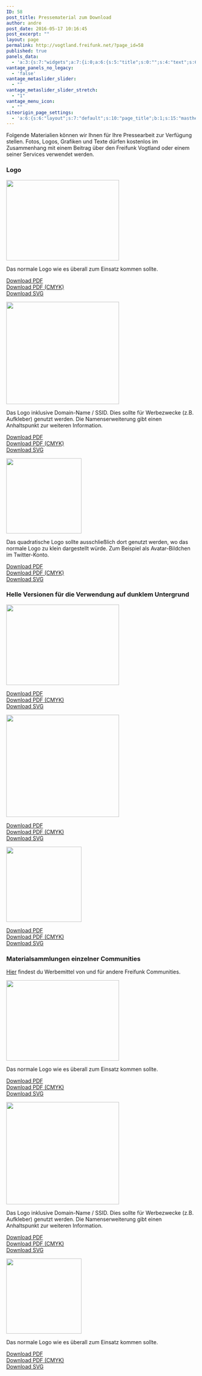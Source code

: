 ```yaml
---
ID: 58
post_title: Pressematerial zum Download
author: andre
post_date: 2016-05-17 10:16:45
post_excerpt: ""
layout: page
permalink: http://vogtland.freifunk.net/?page_id=58
published: true
panels_data:
  - 'a:3:{s:7:"widgets";a:7:{i:0;a:6:{s:5:"title";s:0:"";s:4:"text";s:6770:"<p>Folgende Materialien können wir Ihnen für Ihre Pressearbeit zur Verfügung stellen. Fotos, Logos, Grafiken und Texte dürfen kostenlos im Zusammenhang mit einem Beitrag über den Freifunk Vogtland oder einem seiner Services verwendet werden.</p><h3 class="widget-title">Logo</h3><p><img class="so-widget-image" src="http://freifunk-vogtland.net/wordpress/wp-content/uploads/2016/05/freifunk-vogtland.png" srcset="" width="300" height="214" /></p><p style="text-align: left;">Das normale Logo wie es überall zum Einsatz kommen sollte.</p><p style="text-align: left;"><a href="https://github.com/FreifunkVogtland/marketing/raw/master/corporate-identity/freifunk-vogtland.pdf" target="_blank">Download PDF<br /></a><a href="https://github.com/FreifunkVogtland/marketing/raw/master/corporate-identity/freifunk-vogtland_cmyk.pdf" target="_blank">Download PDF (CMYK)<br /></a><a href="https://camo.githubusercontent.com/7988831c6e045f5004c0f6ce9545819dedc0101c/68747470733a2f2f63646e2e7261776769742e636f6d2f4672656966756e6b566f67746c616e642f6d61726b6574696e672f6d61737465722f636f72706f726174652d6964656e746974792f6672656966756e6b2d766f67746c616e642e737667" target="_blank">Download SVG</a></p><p><img class="so-widget-image" src="http://freifunk-vogtland.net/wordpress/wp-content/uploads/2016/05/freifunk-vogtland_domain-name.png" srcset="" width="300" height="272" /></p><p style="text-align: left;">Das Logo inklusive Domain-Name / SSID. Dies sollte für Werbezwecke (z.B. Aufkleber) genutzt werden. Die Namenserweiterung gibt einen Anhaltspunkt zur weiteren Information.</p><p style="text-align: left;"><a href="https://github.com/FreifunkVogtland/marketing/raw/master/corporate-identity/freifunk-vogtland_domain-name.pdf" target="_blank">Download PDF</a><br /><a href="https://github.com/FreifunkVogtland/marketing/raw/master/corporate-identity/freifunk-vogtland_domain-name_cmyk.pdf" target="_blank">Download PDF (CMYK)</a><br /><a href="https://camo.githubusercontent.com/b966f1a359ab5d4c2137903153695e5123d52791/68747470733a2f2f63646e2e7261776769742e636f6d2f4672656966756e6b566f67746c616e642f6d61726b6574696e672f6d61737465722f636f72706f726174652d6964656e746974792f6672656966756e6b2d766f67746c616e645f646f6d61696e2d6e616d652e737667" target="_blank">Download SVG</a></p><p><img class="so-widget-image" src="http://freifunk-vogtland.net/wordpress/wp-content/uploads/2016/05/freifunk-vogtland_square.png" srcset="http://freifunk-vogtland.net/wordpress/wp-content/uploads/2016/05/freifunk-vogtland_square.png 200w, http://freifunk-vogtland.net/wordpress/wp-content/uploads/2016/05/freifunk-vogtland_square-150x150.png 150w" width="200" height="200" /></p><p style="text-align: left;">Das quadratische Logo sollte ausschließlich dort genutzt werden, wo das normale Logo zu klein dargestellt würde. Zum Beispiel als Avatar-Bildchen im Twitter-Konto.</p><p style="text-align: left;"><a href="https://github.com/FreifunkVogtland/marketing/raw/master/corporate-identity/freifunk-vogtland_square.pdf" target="_blank">Download PDF</a><br /><a href="https://github.com/FreifunkVogtland/marketing/raw/master/corporate-identity/freifunk-vogtland_square_cmyk.pdf" target="_blank">Download PDF (CMYK)</a><br /><a href="https://camo.githubusercontent.com/3d3c86306425fe67ae787ad70a0d6a288591c90a/68747470733a2f2f63646e2e7261776769742e636f6d2f4672656966756e6b566f67746c616e642f6d61726b6574696e672f6d61737465722f636f72706f726174652d6964656e746974792f6672656966756e6b2d766f67746c616e645f7371756172652e737667" target="_blank">Download SVG</a></p><h3 class="widget-title">Helle Versionen für die Verwendung auf dunklem Untergrund</h3><p><img class="so-widget-image" src="http://freifunk-vogtland.net/wordpress/wp-content/uploads/2016/05/freifunk-vogtland_on-dark.png" srcset="" width="300" height="214" /></p><p style="text-align: left;"><a href="https://github.com/FreifunkVogtland/marketing/raw/master/corporate-identity/freifunk-vogtland_on-dark.pdf" target="_blank">Download PDF</a><br /><a href="https://github.com/FreifunkVogtland/marketing/raw/master/corporate-identity/freifunk-vogtland_on-dark_cmyk.pdf" target="_blank">Download PDF (CMYK)<br /></a><a href="https://camo.githubusercontent.com/5ae2d58d9705db751610601b2236c974dbb9c322/68747470733a2f2f63646e2e7261776769742e636f6d2f4672656966756e6b566f67746c616e642f6d61726b6574696e672f6d61737465722f636f72706f726174652d6964656e746974792f6672656966756e6b2d766f67746c616e645f6f6e2d6461726b2e737667" target="_blank">Download SVG</a></p><p><img class="so-widget-image" src="http://freifunk-vogtland.net/wordpress/wp-content/uploads/2016/05/freifunk-vogtland_on-dark_domain-name.png" srcset="" width="300" height="272" /></p><p style="text-align: left;"><a href="https://github.com/FreifunkVogtland/marketing/raw/master/corporate-identity/freifunk-vogtland_on-dark_domain-name.pdf" target="_blank">Download PDF</a><br /><a href="https://github.com/FreifunkVogtland/marketing/raw/master/corporate-identity/freifunk-vogtland_on-dark_domain-name_cmyk.pdf" target="_blank">Download PDF (CMYK)</a><br /><a href="https://camo.githubusercontent.com/e81c668753eaab32771cb7c42967d524fae5378e/68747470733a2f2f63646e2e7261776769742e636f6d2f4672656966756e6b566f67746c616e642f6d61726b6574696e672f6d61737465722f636f72706f726174652d6964656e746974792f6672656966756e6b2d766f67746c616e645f6f6e2d6461726b5f646f6d61696e2d6e616d652e737667" target="_blank">Download SVG</a></p><p><img class="so-widget-image" src="http://freifunk-vogtland.net/wordpress/wp-content/uploads/2016/05/freifunk-vogtland_on-dark_square.png" srcset="http://freifunk-vogtland.net/wordpress/wp-content/uploads/2016/05/freifunk-vogtland_on-dark_square.png 200w, http://freifunk-vogtland.net/wordpress/wp-content/uploads/2016/05/freifunk-vogtland_on-dark_square-150x150.png 150w" width="200" height="200" /></p><p style="text-align: left;"><a href="https://github.com/FreifunkVogtland/marketing/raw/master/corporate-identity/freifunk-vogtland_on-dark_square.pdf" target="_blank">Download PDF</a><br /><a href="https://github.com/FreifunkVogtland/marketing/raw/master/corporate-identity/freifunk-vogtland_on-dark_square_cmyk.pdf" target="_blank">Download PDF (CMYK)</a><br /><a href="https://camo.githubusercontent.com/b792eb228066f0fc82ac92e14af91bdbb2ed9a4f/68747470733a2f2f63646e2e7261776769742e636f6d2f4672656966756e6b566f67746c616e642f6d61726b6574696e672f6d61737465722f636f72706f726174652d6964656e746974792f6672656966756e6b2d766f67746c616e645f6f6e2d6461726b5f7371756172652e737667" target="_blank">Download SVG</a></p><h3 class="widget-title">Materialsammlungen einzelner Communities</h3><p><a href="https://wiki.freifunk.net/Freifunk-Styles#Materialsammlungen_einzelner_Communities" target="_blank">Hier</a> findest du Werbemittel von und für andere Freifunk Communities.</p>";s:20:"text_selected_editor";s:7:"tinymce";s:5:"autop";b:1;s:12:"_sow_form_id";s:13:"58a4c348e817a";s:11:"panels_info";a:6:{s:5:"class";s:31:"SiteOrigin_Widget_Editor_Widget";s:4:"grid";i:0;s:4:"cell";i:0;s:2:"id";i:0;s:9:"widget_id";s:36:"17fe3f6d-03f8-4769-b62f-88aaafde1917";s:5:"style";a:2:{s:27:"background_image_attachment";b:0;s:18:"background_display";s:4:"tile";}}}i:1;a:13:{s:5:"image";i:65;s:14:"image_fallback";s:0:"";s:4:"size";s:4:"full";s:5:"align";s:6:"center";s:5:"title";s:0:"";s:14:"title_position";s:6:"hidden";s:3:"alt";s:0:"";s:3:"url";s:0:"";s:5:"bound";b:1;s:12:"_sow_form_id";s:13:"58a4c36273545";s:11:"panels_info";a:6:{s:5:"class";s:30:"SiteOrigin_Widget_Image_Widget";s:4:"grid";i:1;s:4:"cell";i:0;s:2:"id";i:1;s:9:"widget_id";s:36:"85ea1e63-f44a-4bd4-a6af-b55bfa91a77b";s:5:"style";a:2:{s:27:"background_image_attachment";b:0;s:18:"background_display";s:4:"tile";}}s:10:"new_window";b:0;s:10:"full_width";b:0;}i:2;a:6:{s:5:"title";s:0:"";s:4:"text";s:742:"<p style="text-align: left;">Das normale Logo wie es überall zum Einsatz kommen sollte.</p><p style="text-align: left;"><a href="https://github.com/FreifunkVogtland/marketing/raw/master/corporate-identity/freifunk-vogtland.pdf" target="_blank">Download PDF<br /></a><a href="https://github.com/FreifunkVogtland/marketing/raw/master/corporate-identity/freifunk-vogtland_cmyk.pdf" target="_blank">Download PDF (CMYK)<br /></a><a href="https://camo.githubusercontent.com/7988831c6e045f5004c0f6ce9545819dedc0101c/68747470733a2f2f63646e2e7261776769742e636f6d2f4672656966756e6b566f67746c616e642f6d61726b6574696e672f6d61737465722f636f72706f726174652d6964656e746974792f6672656966756e6b2d766f67746c616e642e737667" target="_blank">Download SVG</a></p>";s:20:"text_selected_editor";s:7:"tinymce";s:5:"autop";b:1;s:12:"_sow_form_id";s:13:"58a4c396795e9";s:11:"panels_info";a:7:{s:5:"class";s:31:"SiteOrigin_Widget_Editor_Widget";s:3:"raw";b:0;s:4:"grid";i:1;s:4:"cell";i:0;s:2:"id";i:2;s:9:"widget_id";s:36:"db347550-c595-47b1-9f15-3461bf12e315";s:5:"style";a:1:{s:18:"background_display";s:4:"tile";}}}i:3;a:13:{s:5:"image";i:60;s:14:"image_fallback";s:0:"";s:4:"size";s:4:"full";s:5:"align";s:6:"center";s:5:"title";s:0:"";s:14:"title_position";s:6:"hidden";s:3:"alt";s:0:"";s:3:"url";s:0:"";s:5:"bound";b:1;s:12:"_sow_form_id";s:13:"58a4c3bd6129d";s:11:"panels_info";a:6:{s:5:"class";s:30:"SiteOrigin_Widget_Image_Widget";s:4:"grid";i:1;s:4:"cell";i:1;s:2:"id";i:3;s:9:"widget_id";s:36:"85ea1e63-f44a-4bd4-a6af-b55bfa91a77b";s:5:"style";a:2:{s:27:"background_image_attachment";b:0;s:18:"background_display";s:4:"tile";}}s:10:"new_window";b:0;s:10:"full_width";b:0;}i:4;a:6:{s:5:"title";s:0:"";s:4:"text";s:903:"<p style="text-align: left;">Das Logo inklusive Domain-Name / SSID. Dies sollte für Werbezwecke (z.B. Aufkleber) genutzt werden. Die Namenserweiterung gibt einen Anhaltspunkt zur weiteren Information.</p><p style="text-align: left;"><a href="https://github.com/FreifunkVogtland/marketing/raw/master/corporate-identity/freifunk-vogtland_domain-name.pdf" target="_blank">Download PDF</a><br /><a href="https://github.com/FreifunkVogtland/marketing/raw/master/corporate-identity/freifunk-vogtland_domain-name_cmyk.pdf" target="_blank">Download PDF (CMYK)</a><br /><a href="https://camo.githubusercontent.com/b966f1a359ab5d4c2137903153695e5123d52791/68747470733a2f2f63646e2e7261776769742e636f6d2f4672656966756e6b566f67746c616e642f6d61726b6574696e672f6d61737465722f636f72706f726174652d6964656e746974792f6672656966756e6b2d766f67746c616e645f646f6d61696e2d6e616d652e737667" target="_blank">Download SVG</a></p>";s:20:"text_selected_editor";s:7:"tinymce";s:5:"autop";b:1;s:12:"_sow_form_id";s:13:"58a4c3c6a4735";s:11:"panels_info";a:6:{s:5:"class";s:31:"SiteOrigin_Widget_Editor_Widget";s:4:"grid";i:1;s:4:"cell";i:1;s:2:"id";i:4;s:9:"widget_id";s:36:"db347550-c595-47b1-9f15-3461bf12e315";s:5:"style";a:2:{s:27:"background_image_attachment";b:0;s:18:"background_display";s:4:"tile";}}}i:5;a:13:{s:5:"image";i:64;s:14:"image_fallback";s:0:"";s:4:"size";s:4:"full";s:5:"align";s:6:"center";s:5:"title";s:0:"";s:14:"title_position";s:6:"hidden";s:3:"alt";s:0:"";s:3:"url";s:0:"";s:5:"bound";b:1;s:12:"_sow_form_id";s:13:"58a4c3c0905fd";s:11:"panels_info";a:6:{s:5:"class";s:30:"SiteOrigin_Widget_Image_Widget";s:4:"grid";i:1;s:4:"cell";i:2;s:2:"id";i:5;s:9:"widget_id";s:36:"85ea1e63-f44a-4bd4-a6af-b55bfa91a77b";s:5:"style";a:2:{s:27:"background_image_attachment";b:0;s:18:"background_display";s:4:"tile";}}s:10:"new_window";b:0;s:10:"full_width";b:0;}i:6;a:6:{s:5:"title";s:0:"";s:4:"text";s:876:"<p style="text-align: left;">Das quadratische Logo sollte ausschließlich dort genutzt werden, wo das normale Logo zu klein dargestellt würde. Zum Beispiel als Avatar-Bildchen im Twitter-Konto.</p><p style="text-align: left;"><a href="https://github.com/FreifunkVogtland/marketing/raw/master/corporate-identity/freifunk-vogtland_square.pdf" target="_blank">Download PDF</a><br /><a href="https://github.com/FreifunkVogtland/marketing/raw/master/corporate-identity/freifunk-vogtland_square_cmyk.pdf" target="_blank">Download PDF (CMYK)</a><br /><a href="https://camo.githubusercontent.com/3d3c86306425fe67ae787ad70a0d6a288591c90a/68747470733a2f2f63646e2e7261776769742e636f6d2f4672656966756e6b566f67746c616e642f6d61726b6574696e672f6d61737465722f636f72706f726174652d6964656e746974792f6672656966756e6b2d766f67746c616e645f7371756172652e737667" target="_blank">Download SVG</a></p>";s:20:"text_selected_editor";s:7:"tinymce";s:5:"autop";b:1;s:12:"_sow_form_id";s:13:"58a4c3ca345d5";s:11:"panels_info";a:6:{s:5:"class";s:31:"SiteOrigin_Widget_Editor_Widget";s:4:"grid";i:1;s:4:"cell";i:2;s:2:"id";i:6;s:9:"widget_id";s:36:"db347550-c595-47b1-9f15-3461bf12e315";s:5:"style";a:2:{s:27:"background_image_attachment";b:0;s:18:"background_display";s:4:"tile";}}}}s:5:"grids";a:2:{i:0;a:2:{s:5:"cells";i:1;s:5:"style";a:0:{}}i:1;a:2:{s:5:"cells";i:3;s:5:"style";a:0:{}}}s:10:"grid_cells";a:4:{i:0;a:2:{s:4:"grid";i:0;s:6:"weight";i:1;}i:1;a:2:{s:4:"grid";i:1;s:6:"weight";d:0.33333333333333331;}i:2;a:2:{s:4:"grid";i:1;s:6:"weight";d:0.33333333333333331;}i:3;a:2:{s:4:"grid";i:1;s:6:"weight";d:0.33333333333333331;}}}'
vantage_panels_no_legacy:
  - 'false'
vantage_metaslider_slider:
  - ""
vantage_metaslider_slider_stretch:
  - "1"
vantage_menu_icon:
  - ""
siteorigin_page_settings:
  - 'a:6:{s:6:"layout";s:7:"default";s:10:"page_title";b:1;s:15:"masthead_margin";b:1;s:13:"footer_margin";b:1;s:13:"hide_masthead";b:0;s:19:"hide_footer_widgets";b:0;}'
---
```

<p>Folgende Materialien können wir Ihnen für Ihre Pressearbeit zur Verfügung stellen. Fotos, Logos, Grafiken und Texte dürfen kostenlos im Zusammenhang mit einem Beitrag über den Freifunk Vogtland oder einem seiner Services verwendet werden.</p>
<h3 class="widget-title">Logo</h3>
<p><img class="so-widget-image" src="http://freifunk-vogtland.net/wordpress/wp-content/uploads/2016/05/freifunk-vogtland.png" srcset="" width="300" height="214"></p>
<p style="text-align: left;">Das normale Logo wie es überall zum Einsatz kommen sollte.</p>
<p style="text-align: left;"><a href="https://github.com/FreifunkVogtland/marketing/raw/master/corporate-identity/freifunk-vogtland.pdf" target="_blank">Download PDF<br>
</a><a href="https://github.com/FreifunkVogtland/marketing/raw/master/corporate-identity/freifunk-vogtland_cmyk.pdf" target="_blank">Download PDF (CMYK)<br>
</a><a href="https://camo.githubusercontent.com/7988831c6e045f5004c0f6ce9545819dedc0101c/68747470733a2f2f63646e2e7261776769742e636f6d2f4672656966756e6b566f67746c616e642f6d61726b6574696e672f6d61737465722f636f72706f726174652d6964656e746974792f6672656966756e6b2d766f67746c616e642e737667" target="_blank">Download SVG</a></p>
<p><img class="so-widget-image" src="http://freifunk-vogtland.net/wordpress/wp-content/uploads/2016/05/freifunk-vogtland_domain-name.png" srcset="" width="300" height="272"></p>
<p style="text-align: left;">Das Logo inklusive Domain-Name / SSID. Dies sollte für Werbezwecke (z.B. Aufkleber) genutzt werden. Die Namenserweiterung gibt einen Anhaltspunkt zur weiteren Information.</p>
<p style="text-align: left;"><a href="https://github.com/FreifunkVogtland/marketing/raw/master/corporate-identity/freifunk-vogtland_domain-name.pdf" target="_blank">Download PDF</a><br>
<a href="https://github.com/FreifunkVogtland/marketing/raw/master/corporate-identity/freifunk-vogtland_domain-name_cmyk.pdf" target="_blank">Download PDF (CMYK)</a><br>
<a href="https://camo.githubusercontent.com/b966f1a359ab5d4c2137903153695e5123d52791/68747470733a2f2f63646e2e7261776769742e636f6d2f4672656966756e6b566f67746c616e642f6d61726b6574696e672f6d61737465722f636f72706f726174652d6964656e746974792f6672656966756e6b2d766f67746c616e645f646f6d61696e2d6e616d652e737667" target="_blank">Download SVG</a></p>
<p><img class="so-widget-image" src="http://freifunk-vogtland.net/wordpress/wp-content/uploads/2016/05/freifunk-vogtland_square.png" srcset="http://freifunk-vogtland.net/wordpress/wp-content/uploads/2016/05/freifunk-vogtland_square.png 200w, http://freifunk-vogtland.net/wordpress/wp-content/uploads/2016/05/freifunk-vogtland_square-150x150.png 150w" width="200" height="200"></p>
<p style="text-align: left;">Das quadratische Logo sollte ausschließlich dort genutzt werden, wo das normale Logo zu klein dargestellt würde. Zum Beispiel als Avatar-Bildchen im Twitter-Konto.</p>
<p style="text-align: left;"><a href="https://github.com/FreifunkVogtland/marketing/raw/master/corporate-identity/freifunk-vogtland_square.pdf" target="_blank">Download PDF</a><br>
<a href="https://github.com/FreifunkVogtland/marketing/raw/master/corporate-identity/freifunk-vogtland_square_cmyk.pdf" target="_blank">Download PDF (CMYK)</a><br>
<a href="https://camo.githubusercontent.com/3d3c86306425fe67ae787ad70a0d6a288591c90a/68747470733a2f2f63646e2e7261776769742e636f6d2f4672656966756e6b566f67746c616e642f6d61726b6574696e672f6d61737465722f636f72706f726174652d6964656e746974792f6672656966756e6b2d766f67746c616e645f7371756172652e737667" target="_blank">Download SVG</a></p>
<h3 class="widget-title">Helle Versionen für die Verwendung auf dunklem Untergrund</h3>
<p><img class="so-widget-image" src="http://freifunk-vogtland.net/wordpress/wp-content/uploads/2016/05/freifunk-vogtland_on-dark.png" srcset="" width="300" height="214"></p>
<p style="text-align: left;"><a href="https://github.com/FreifunkVogtland/marketing/raw/master/corporate-identity/freifunk-vogtland_on-dark.pdf" target="_blank">Download PDF</a><br>
<a href="https://github.com/FreifunkVogtland/marketing/raw/master/corporate-identity/freifunk-vogtland_on-dark_cmyk.pdf" target="_blank">Download PDF (CMYK)<br>
</a><a href="https://camo.githubusercontent.com/5ae2d58d9705db751610601b2236c974dbb9c322/68747470733a2f2f63646e2e7261776769742e636f6d2f4672656966756e6b566f67746c616e642f6d61726b6574696e672f6d61737465722f636f72706f726174652d6964656e746974792f6672656966756e6b2d766f67746c616e645f6f6e2d6461726b2e737667" target="_blank">Download SVG</a></p>
<p><img class="so-widget-image" src="http://freifunk-vogtland.net/wordpress/wp-content/uploads/2016/05/freifunk-vogtland_on-dark_domain-name.png" srcset="" width="300" height="272"></p>
<p style="text-align: left;"><a href="https://github.com/FreifunkVogtland/marketing/raw/master/corporate-identity/freifunk-vogtland_on-dark_domain-name.pdf" target="_blank">Download PDF</a><br>
<a href="https://github.com/FreifunkVogtland/marketing/raw/master/corporate-identity/freifunk-vogtland_on-dark_domain-name_cmyk.pdf" target="_blank">Download PDF (CMYK)</a><br>
<a href="https://camo.githubusercontent.com/e81c668753eaab32771cb7c42967d524fae5378e/68747470733a2f2f63646e2e7261776769742e636f6d2f4672656966756e6b566f67746c616e642f6d61726b6574696e672f6d61737465722f636f72706f726174652d6964656e746974792f6672656966756e6b2d766f67746c616e645f6f6e2d6461726b5f646f6d61696e2d6e616d652e737667" target="_blank">Download SVG</a></p>
<p><img class="so-widget-image" src="http://freifunk-vogtland.net/wordpress/wp-content/uploads/2016/05/freifunk-vogtland_on-dark_square.png" srcset="http://freifunk-vogtland.net/wordpress/wp-content/uploads/2016/05/freifunk-vogtland_on-dark_square.png 200w, http://freifunk-vogtland.net/wordpress/wp-content/uploads/2016/05/freifunk-vogtland_on-dark_square-150x150.png 150w" width="200" height="200"></p>
<p style="text-align: left;"><a href="https://github.com/FreifunkVogtland/marketing/raw/master/corporate-identity/freifunk-vogtland_on-dark_square.pdf" target="_blank">Download PDF</a><br>
<a href="https://github.com/FreifunkVogtland/marketing/raw/master/corporate-identity/freifunk-vogtland_on-dark_square_cmyk.pdf" target="_blank">Download PDF (CMYK)</a><br>
<a href="https://camo.githubusercontent.com/b792eb228066f0fc82ac92e14af91bdbb2ed9a4f/68747470733a2f2f63646e2e7261776769742e636f6d2f4672656966756e6b566f67746c616e642f6d61726b6574696e672f6d61737465722f636f72706f726174652d6964656e746974792f6672656966756e6b2d766f67746c616e645f6f6e2d6461726b5f7371756172652e737667" target="_blank">Download SVG</a></p>
<h3 class="widget-title">Materialsammlungen einzelner Communities</h3>
<p><a href="https://wiki.freifunk.net/Freifunk-Styles#Materialsammlungen_einzelner_Communities" target="_blank">Hier</a> findest du Werbemittel von und für andere Freifunk Communities.</p>
<img src="http://vogtland.freifunk.net/wordpress/wp-content/uploads/2016/05/freifunk-vogtland.png" width="300" height="214" srcset="" class="so-widget-image">
<p style="text-align: left;">Das normale Logo wie es überall zum Einsatz kommen sollte.</p>
<p style="text-align: left;"><a href="https://github.com/FreifunkVogtland/marketing/raw/master/corporate-identity/freifunk-vogtland.pdf" target="_blank">Download PDF<br>
</a><a href="https://github.com/FreifunkVogtland/marketing/raw/master/corporate-identity/freifunk-vogtland_cmyk.pdf" target="_blank">Download PDF (CMYK)<br>
</a><a href="https://camo.githubusercontent.com/7988831c6e045f5004c0f6ce9545819dedc0101c/68747470733a2f2f63646e2e7261776769742e636f6d2f4672656966756e6b566f67746c616e642f6d61726b6574696e672f6d61737465722f636f72706f726174652d6964656e746974792f6672656966756e6b2d766f67746c616e642e737667" target="_blank">Download SVG</a></p>
<img src="http://vogtland.freifunk.net/wordpress/wp-content/uploads/2016/05/freifunk-vogtland_domain-name.png" width="300" height="272" srcset="" class="so-widget-image">
<p style="text-align: left;">Das Logo inklusive Domain-Name / SSID. Dies sollte für Werbezwecke (z.B. Aufkleber) genutzt werden. Die Namenserweiterung gibt einen Anhaltspunkt zur weiteren Information.</p>
<p style="text-align: left;"><a href="https://github.com/FreifunkVogtland/marketing/raw/master/corporate-identity/freifunk-vogtland_domain-name.pdf" target="_blank">Download PDF</a><br>
<a href="https://github.com/FreifunkVogtland/marketing/raw/master/corporate-identity/freifunk-vogtland_domain-name_cmyk.pdf" target="_blank">Download PDF (CMYK)</a><br>
<a href="https://camo.githubusercontent.com/b966f1a359ab5d4c2137903153695e5123d52791/68747470733a2f2f63646e2e7261776769742e636f6d2f4672656966756e6b566f67746c616e642f6d61726b6574696e672f6d61737465722f636f72706f726174652d6964656e746974792f6672656966756e6b2d766f67746c616e645f646f6d61696e2d6e616d652e737667" target="_blank">Download SVG</a></p>
<img src="http://vogtland.freifunk.net/wordpress/wp-content/uploads/2016/05/freifunk-vogtland_square.png" width="200" height="200" srcset="http://vogtland.freifunk.net/wordpress/wp-content/uploads/2016/05/freifunk-vogtland_square.png 200w, http://vogtland.freifunk.net/wordpress/wp-content/uploads/2016/05/freifunk-vogtland_square-150x150.png 150w" class="so-widget-image">
<p style="text-align: left;">Das normale Logo wie es überall zum Einsatz kommen sollte.</p>
<p style="text-align: left;"><a href="https://github.com/FreifunkVogtland/marketing/raw/master/corporate-identity/freifunk-vogtland.pdf" target="_blank">Download PDF<br>
</a><a href="https://github.com/FreifunkVogtland/marketing/raw/master/corporate-identity/freifunk-vogtland_cmyk.pdf" target="_blank">Download PDF (CMYK)<br>
</a><a href="https://camo.githubusercontent.com/7988831c6e045f5004c0f6ce9545819dedc0101c/68747470733a2f2f63646e2e7261776769742e636f6d2f4672656966756e6b566f67746c616e642f6d61726b6574696e672f6d61737465722f636f72706f726174652d6964656e746974792f6672656966756e6b2d766f67746c616e642e737667" target="_blank">Download SVG</a></p>